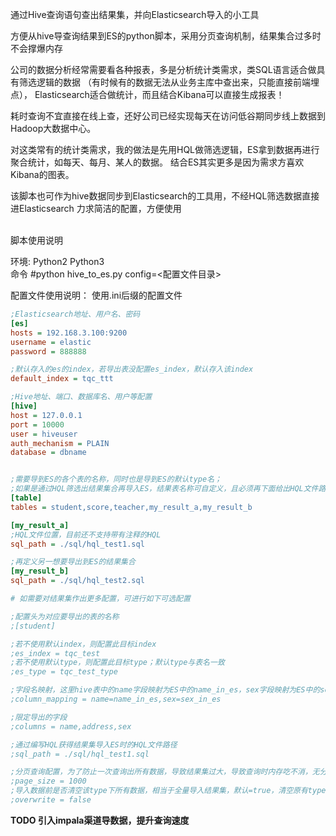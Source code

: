 通过Hive查询语句查出结果集，并向Elasticsearch导入的小工具

方便从hive导查询结果到ES的python脚本，采用分页查询机制，结果集合过多时不会撑爆内存<br>


公司的数据分析经常需要看各种报表，多是分析统计类需求，类SQL语言适合做具有筛选逻辑的数据
（有时候有的数据无法从业务主库中查出来，只能直接前端埋点），
Elasticsearch适合做统计，而且结合Kibana可以直接生成报表！

耗时查询不宜直接在线上查，还好公司已经实现每天在访问低谷期同步线上数据到Hadoop大数据中心。
    
对这类常有的统计类需求，我的做法是先用HQL做筛选逻辑，ES拿到数据再进行聚合统计，如每天、每月、某人的数据。
结合ES其实更多是因为需求方喜欢Kibana的图表。

该脚本也可作为hive数据同步到Elasticsearch的工具用，不经HQL筛选数据直接进Elasticsearch
力求简洁的配置，方便使用

<br>
脚本使用说明<br>

环境: Python2 Python3 <br>
命令 #python hive_to_es.py config=<配置文件目录><br>


配置文件使用说明： 使用.ini后缀的配置文件<br>

```ini
;Elasticsearch地址、用户名、密码
[es]
hosts = 192.168.3.100:9200
username = elastic
password = 888888

;默认存入的es的index，若导出表没配置es_index，默认存入该index
default_index = tqc_ttt

;Hive地址、端口、数据库名、用户等配置
[hive]
host = 127.0.0.1
port = 10000
user = hiveuser
auth_mechanism = PLAIN
database = dbname


;需要导到ES的各个表的名称，同时也是导到ES的默认type名；
;如果是通过HQL筛选出结果集合再导入ES，结果表名称可自定义，且必须再下面给出HQL文件路径的配置
[table]
tables = student,score,teacher,my_result_a,my_result_b

[my_result_a]
;HQL文件位置，目前还不支持带有注释的HQL
sql_path = ./sql/hql_test1.sql

;再定义另一想要导出到ES的结果集合
[my_result_b]
sql_path = ./sql/hql_test2.sql

# 如需要对结果集作出更多配置，可进行如下可选配置

;配置头为对应要导出的表的名称
;[student]

;若不使用默认index，则配置此目标index
;es_index = tqc_test
;若不使用默认type，则配置此目标type；默认type与表名一致
;es_type = tqc_test_type

;字段名映射，这里hive表中的name字段映射为ES中的name_in_es，sex字段映射为ES中的sex_in_es...
;column_mapping = name=name_in_es,sex=sex_in_es

;限定导出的字段
;columns = name,address,sex

;通过编写HQL获得结果集导入ES时的HQL文件路径
;sql_path = ./sql/hql_test1.sql

;分页查询配置，为了防止一次查询出所有数据，导致结果集过大，导致查询时内存吃不消，无分页配置时默认分页大小30000
;page_size = 1000
;导入数据前是否清空该type下所有数据，相当于全量导入结果集，默认=true，清空原有type中数据，全量导入ES。
;overwrite = false


```

**TODO 引入impala渠道导数据，提升查询速度**